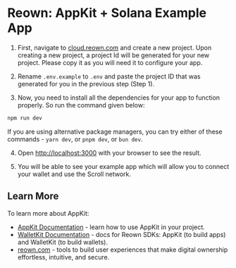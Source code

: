 # Reown: AppKit + Solana Example App

1. First, navigate to [cloud.reown.com](https://cloud.reown.com) and create a new project. Upon creating a new project, a project Id will be generated for your new project. Please copy it as you will need it to configure your app.

2. Rename `.env.example` to `.env` and paste the project ID that was generated for you in the previous step (Step 1).

3. Now, you need to install all the dependencies for your app to function properly. So run the command given below:

```bash
npm run dev
```

If you are using alternative package managers, you can try either of these commands - `yarn dev`, or `pnpm dev`, or `bun dev`.

4. Open [http://localhost:3000](http://localhost:3000) with your browser to see the result.

5. You will be able to see your example app which will allow you to connect your wallet and use the Scroll network.

## Learn More

To learn more about AppKit:

- [AppKit Documentation](https://docs.reown.com/appkit/overview) - learn how to use AppKit in your project.
- [WalletKit Documentation](https://docs.reown.com/walletkit/overview) - docs for Reown SDKs: AppKit (to build apps) and WalletKit (to build wallets).
- [reown.com](https://reown.com/) - tools to build user experiences that make digital ownership effortless, intuitive, and secure.
